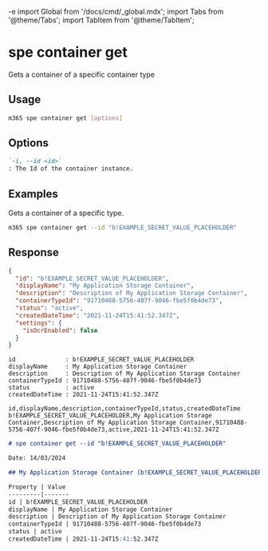 -e <!-- DISCLAIMER: All secrets, passwords, and sensitive values in this document are examples only and not real credentials. -->
import Global from '/docs/cmd/_global.mdx';
import Tabs from '@theme/Tabs';
import TabItem from '@theme/TabItem';

# spe container get

Gets a container of a specific container type

## Usage

```sh
m365 spe container get [options]
```

## Options

```md definition-list
`-i, --id <id>`
: The Id of the container instance.
```

<Global />

## Examples

Gets a container of a specific type.

```sh
m365 spe container get --id "b!EXAMPLE_SECRET_VALUE_PLACEHOLDER"
```

## Response

<Tabs>
  <TabItem value="JSON">

  ```json
  {
    "id": "b!EXAMPLE_SECRET_VALUE_PLACEHOLDER",
    "displayName": "My Application Storage Container",
    "description": "Description of My Application Storage Container",
    "containerTypeId": "91710488-5756-407f-9046-fbe5f0b4de73",
    "status": "active",
    "createdDateTime": "2021-11-24T15:41:52.347Z",
    "settings": {
      "isOcrEnabled": false
    }
  }
  ```

  </TabItem>
  <TabItem value="Text">

  ```text
  id              : b!EXAMPLE_SECRET_VALUE_PLACEHOLDER
  displayName     : My Application Storage Container
  description     : Description of My Application Storage Container
  containerTypeId : 91710488-5756-407f-9046-fbe5f0b4de73
  status          : active
  createdDateTime : 2021-11-24T15:41:52.347Z
  ```

  </TabItem>
  <TabItem value="CSV">

  ```csv
  id,displayName,description,containerTypeId,status,createdDateTime
  b!EXAMPLE_SECRET_VALUE_PLACEHOLDER,My Application Storage Container,Description of My Application Storage Container,91710488-5756-407f-9046-fbe5f0b4de73,active,2021-11-24T15:41:52.347Z
  ```

  </TabItem>
  <TabItem value="Markdown">

  ```md
  # spe container get --id "b!EXAMPLE_SECRET_VALUE_PLACEHOLDER"

  Date: 14/03/2024

  ## My Application Storage Container (b!EXAMPLE_SECRET_VALUE_PLACEHOLDER)

  Property | Value
  ---------|-------
  id | b!EXAMPLE_SECRET_VALUE_PLACEHOLDER
  displayName | My Application Storage Container
  description | Description of My Application Storage Container
  containerTypeId | 91710488-5756-407f-9046-fbe5f0b4de73
  status | active
  createdDateTime | 2021-11-24T15:41:52.347Z
  ```

  </TabItem>
</Tabs>
